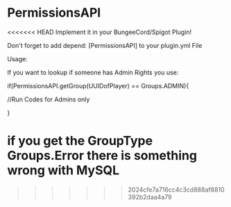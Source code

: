 # PermissionsAPI
<<<<<<< HEAD
Implement it in your BungeeCord/Spigot Plugin!

Don't forget to add depend: [PermissionsAPI] to your plugin.yml File

Usage:

If you want to lookup if someone has Admin Rights you use:

if(PermissionsAPI.getGroup(UUIDofPlayer) == Groups.ADMIN){

//Run Codes for Admins only

}

if you get the GroupType Groups.Error there is something wrong with MySQL
=======
>>>>>>> 2024cfe7a716cc4c3cd888af8810392b2daa4a79
